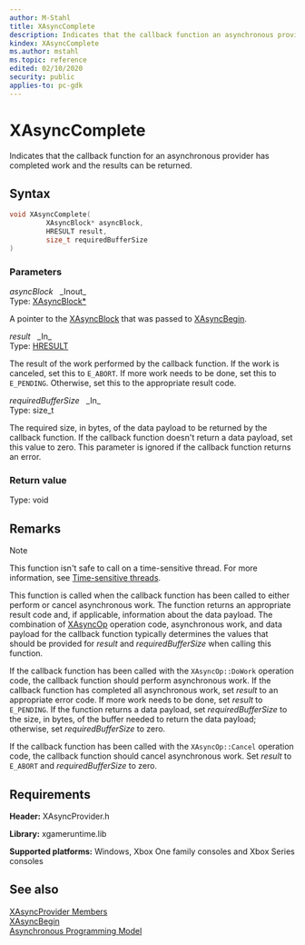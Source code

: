 ```yaml
---
author: M-Stahl
title: XAsyncComplete
description: Indicates that the callback function an asynchronous provider has completed work and the results can be returned.
kindex: XAsyncComplete
ms.author: mstahl
ms.topic: reference
edited: 02/10/2020
security: public
applies-to: pc-gdk
---
```


# XAsyncComplete
  
Indicates that the callback function for an asynchronous provider has completed work and the results can be returned.  
  
## Syntax
  
```cpp
void XAsyncComplete(  
         XAsyncBlock* asyncBlock,  
         HRESULT result,  
         size_t requiredBufferSize  
)  
```  
  
### Parameters
  
*asyncBlock* &nbsp;&nbsp;\_Inout\_  
Type: [XAsyncBlock*](../../xasync/structs/xasyncblock.md)  
  
A pointer to the [XAsyncBlock](../../xasync/structs/xasyncblock.md) that was passed to [XAsyncBegin](xasyncbegin.md).  
  
*result* &nbsp;&nbsp;\_In\_  
Type: [HRESULT](/openspecs/windows_protocols/ms-erref/0642cb2f-2075-4469-918c-4441e69c548a)  
  
The result of the work performed by the callback function. If the work is canceled, set this to `E_ABORT`. If more work needs to be done, set this to `E_PENDING`. Otherwise, set this to the appropriate result code.  
  
*requiredBufferSize* &nbsp;&nbsp;\_In\_  
Type: size_t  
  
The required size, in bytes, of the data payload to be returned by the callback function. If the callback function doesn't return a data payload, set this value to zero. This parameter is ignored if the callback function returns an error.  
  
### Return value
  
Type: void  
  
## Remarks
  > [!NOTE]
> This function isn't safe to call on a time-sensitive thread. For more information, see [Time-sensitive threads](../../../../system/overviews/time-sensitive-threads.md).  
  
This function is called when the callback function has been called to either perform or cancel asynchronous work. The function returns an appropriate result code and, if applicable, information about the data payload. The combination of [XAsyncOp](../enums/xasyncop.md) operation code, asynchronous work, and data payload for the callback function typically determines the values that should be provided for *result* and *requiredBufferSize* when calling this function.  
  
If the callback function has been called with the `XAsyncOp::DoWork` operation code, the callback function should perform asynchronous work. If the callback function has completed all asynchronous work, set *result* to an appropriate error code. If more work needs to be done, set *result* to `E_PENDING`. If the function returns a data payload, set *requiredBufferSize* to the size, in bytes, of the buffer needed to return the data payload; otherwise, set *requiredBufferSize* to zero.  
  
If the callback function has been called with the `XAsyncOp::Cancel` operation code, the callback function should cancel asynchronous work. Set *result* to `E_ABORT` and *requiredBufferSize* to zero.  
  
## Requirements
  
**Header:** XAsyncProvider.h  
  
**Library:** xgameruntime.lib  
  
**Supported platforms:** Windows, Xbox One family consoles and Xbox Series consoles  
  
## See also
  
[XAsyncProvider Members](../xasyncprovider_members.md)  
[XAsyncBegin](xasyncbegin.md)  
[Asynchronous Programming Model](../../../../system/overviews/async-programming-model.md)  
  